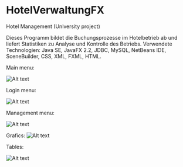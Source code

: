 # HotelVerwaltungFX
Hotel Management (University project)

Dieses Programm bildet die Buchungsprozesse im Hotelbetrieb ab und liefert
Statistiken zu Analyse und Kontrolle des Betriebs.
Verwendete Technologien: Java SE, JavaFX 2.2, JDBC, MySQL, NetBeans IDE,
SceneBuilder, CSS, XML, FXML, HTML.

Main menu:

![Alt text](http://i64.tinypic.com/2lw974n.png "Main menu")

Login menu:

![Alt text](http://i68.tinypic.com/2jdfcdz.png "Login menu")

Management menu:

![Alt text](http://i67.tinypic.com/fmmosm.png "Management menu")

Grafics:
![Alt text](http://i67.tinypic.com/f5t0g.png "Grafics")

Tables:

![Alt text](http://i64.tinypic.com/zybtd1.png "Tables")
